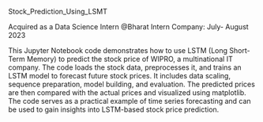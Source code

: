 Stock_Prediction_Using_LSMT


Acquired as a Data Science Intern @Bharat Intern Company: July- August 2023 


This Jupyter Notebook code demonstrates how to use LSTM (Long Short-Term Memory) to predict the stock price of WIPRO, a multinational IT company. The code loads the stock data, preprocesses it, and trains an LSTM model to forecast future stock prices. It includes data scaling, sequence preparation, model building, and evaluation. The predicted prices are then compared with the actual prices and visualized using matplotlib. The code serves as a practical example of time series forecasting and can be used to gain insights into LSTM-based stock price prediction.
